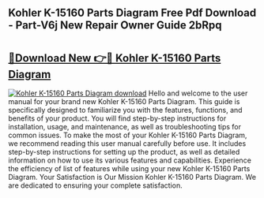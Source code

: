 ## Kohler K-15160 Parts Diagram Free Pdf Download - Part-V6j New Repair Owner Guide 2bRpq

# <h2><a href="http://dflsamg.blite.top/?on=Kohler+K-15160+Parts+Diagram">🔗Download New 👉🔴 Kohler K-15160 Parts Diagram</a></h2>

[![Kohler K-15160 Parts Diagram download](https://i.imgur.com/lujVjoI.png)](http://dflsamg.blite.top/?on=Kohler+K-15160+Parts+Diagram)
Hello and welcome to the user manual for your brand new Kohler K-15160 Parts Diagram. This guide is specifically designed to familiarize you with the features, functions, and benefits of your product. You will find step-by-step instructions for installation, usage, and maintenance, as well as troubleshooting tips for common issues. To make the most of your Kohler K-15160 Parts Diagram, we recommend reading this user manual carefully before use. It includes step-by-step instructions for setting up the product, as well as detailed information on how to use its various features and capabilities. Experience the efficiency of list of features while using your new Kohler K-15160 Parts Diagram. Your Satisfaction is Our Mission Kohler K-15160 Parts Diagram. We are dedicated to ensuring your complete satisfaction.
